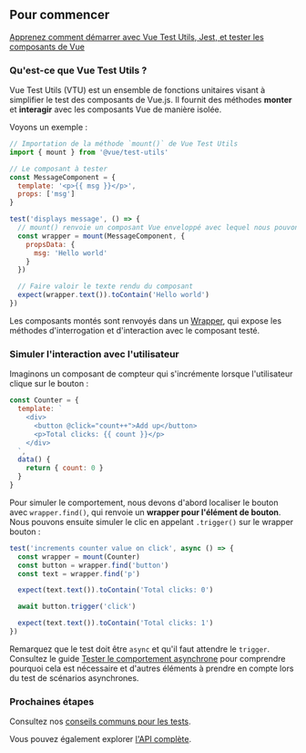 ## Pour commencer

<div class="vueschool"><a href="https://vueschool.io/lessons/installing-vue-test-utils?friend=vuejs" target="_blank" rel="sponsored noopener" title="Learn how to get started with Vue Test Utils, Jest, and testing Vue Components with Vue School">Apprenez comment démarrer avec Vue Test Utils, Jest, et tester les composants de Vue</a></div>

### Qu'est-ce que Vue Test Utils ?

Vue Test Utils (VTU) est un ensemble de fonctions unitaires visant à simplifier le test des composants de Vue.js. Il fournit des méthodes **monter** et **interagir** avec les composants Vue de manière isolée.

Voyons un exemple :

```js
// Importation de la méthode `mount()` de Vue Test Utils
import { mount } from '@vue/test-utils'

// Le composant à tester
const MessageComponent = {
  template: '<p>{{ msg }}</p>',
  props: ['msg']
}

test('displays message', () => {
  // mount() renvoie un composant Vue enveloppé avec lequel nous pouvons interagir
  const wrapper = mount(MessageComponent, {
    propsData: {
      msg: 'Hello world'
    }
  })

  // Faire valoir le texte rendu du composant
  expect(wrapper.text()).toContain('Hello world')
})
```

Les composants montés sont renvoyés dans un [Wrapper](../api/wrapper/), qui expose les méthodes d'interrogation et d'interaction avec le composant testé.

### Simuler l'interaction avec l'utilisateur

Imaginons un composant de compteur qui s'incrémente lorsque l'utilisateur clique sur le bouton :

```js
const Counter = {
  template: `
    <div>
      <button @click="count++">Add up</button>
      <p>Total clicks: {{ count }}</p>
    </div>
  `,
  data() {
    return { count: 0 }
  }
}
```

Pour simuler le comportement, nous devons d'abord localiser le bouton avec `wrapper.find()`, qui renvoie un **wrapper pour l'élément de bouton**. Nous pouvons ensuite simuler le clic en appelant `.trigger()` sur le wrapper bouton :

```js
test('increments counter value on click', async () => {
  const wrapper = mount(Counter)
  const button = wrapper.find('button')
  const text = wrapper.find('p')

  expect(text.text()).toContain('Total clicks: 0')

  await button.trigger('click')

  expect(text.text()).toContain('Total clicks: 1')
})
```

Remarquez que le test doit être `async` et qu'il faut attendre le `trigger`. Consultez le guide [Tester le comportement asynchrone](./README.md#testing-asynchronous-behavior) pour comprendre pourquoi cela est nécessaire et d'autres éléments à prendre en compte lors du test de scénarios asynchrones.

### Prochaines étapes

Consultez nos [conseils communs pour les tests](./README.md#knowing-what-to-test).

Vous pouvez également explorer [l'API complète](../api/).
